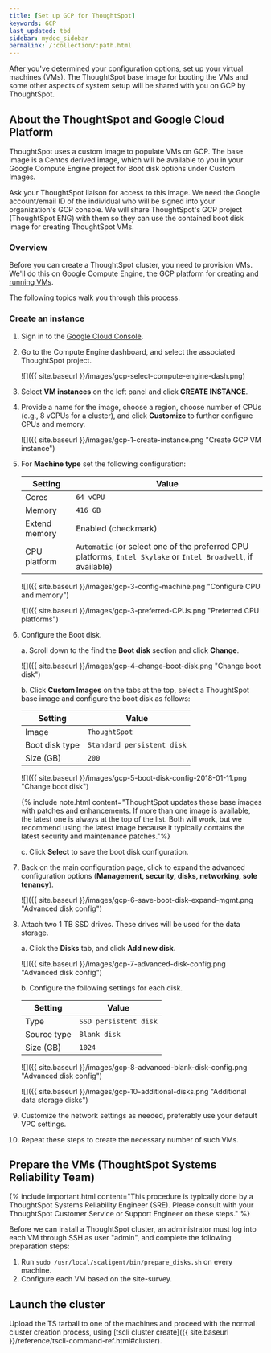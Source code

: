 ```yaml
---
title: [Set up GCP for ThoughtSpot]
keywords: GCP
last_updated: tbd
sidebar: mydoc_sidebar
permalink: /:collection/:path.html
---
```


After you've determined your configuration options, set up your virtual machines
(VMs). The ThoughtSpot base image for booting the VMs and some other aspects of
system setup will be shared with you on GCP by ThoughtSpot.

## About the ThoughtSpot and Google Cloud Platform

ThoughtSpot uses a custom image to populate VMs on GCP. The base image is a Centos derived
image, which will be available to you in your Google Compute Engine project for
Boot disk options under Custom Images.

Ask your ThoughtSpot liaison for access to this image. We need the Google account/email ID of the individual who will be signed into your organization's GCP console. We will share ThoughtSpot's GCP project (ThoughtSpot ENG) with them so they can use the contained boot disk image for creating ThoughtSpot VMs.

### Overview

Before you can create a ThoughtSpot cluster, you need to provision VMs.  We'll
do this on Google Compute Engine, the GCP platform for [creating and running VMs](https).

The following topics walk you through this process.

###  Create an instance

1. Sign in to the [Google Cloud Console](https://console.cloud.google.com/).

2. Go to the Compute Engine dashboard, and select the associated ThoughtSpot project.

    ![]({{ site.baseurl }}/images/gcp-select-compute-engine-dash.png)

2. Select **VM instances** on the left panel and click **CREATE INSTANCE**.

3. Provide a name for the image, choose a region, choose number of CPUs (e.g., 8 vCPUs for a cluster), and click **Customize** to further configure CPUs and memory.

    ![]({{ site.baseurl }}/images/gcp-1-create-instance.png "Create GCP VM instance")

4. For **Machine type** set the following configuration:

    | Setting       | Value                |
    |------------   | -------------------- |
    | Cores         | `64 vCPU`            |
    | Memory        | `416 GB`             |
    | Extend memory | Enabled (checkmark)  |
    | CPU platform  | `Automatic` (or select one of the preferred CPU platforms, `Intel Skylake` or `Intel Broadwell`, if available)|

    ![]({{ site.baseurl }}/images/gcp-3-config-machine.png "Configure CPU and memory")

    ![]({{ site.baseurl }}/images/gcp-3-preferred-CPUs.png "Preferred CPU platforms")

5. Configure the Boot disk.

    a. Scroll down to the find the **Boot disk** section and click **Change**.

      ![]({{ site.baseurl }}/images/gcp-4-change-boot-disk.png "Change boot disk")

    b. Click **Custom Images** on the tabs at the top, select a ThoughtSpot base image and configure the boot disk as follows:

      | Setting         | Value                     |
      |------------     | --------------------      |
      | Image           | `ThoughtSpot`             |
      | Boot disk type  | `Standard persistent disk`|
      | Size (GB)       | `200`                     |

      ![]({{ site.baseurl }}/images/gcp-5-boot-disk-config-2018-01-11.png "Change boot disk")

      {% include note.html content="ThoughtSpot updates these base images with patches and enhancements. If more than one image is available, the latest one is always at the top of the list. Both will work, but we recommend using the latest image because it typically contains the latest security and maintenance patches."%}

      c. Click **Select** to save the boot disk configuration.

6.  Back on the main configuration page, click to expand the advanced configuration options
    (**Management, security, disks, networking, sole tenancy**).

    ![]({{ site.baseurl }}/images/gcp-6-save-boot-disk-expand-mgmt.png "Advanced disk config")

7.  Attach two 1 TB SSD drives. These drives will be used for the data storage.

    a. Click the **Disks** tab, and click **Add new disk**.

      ![]({{ site.baseurl }}/images/gcp-7-advanced-disk-config.png "Advanced disk config")

    b. Configure the following settings for each disk.

      | Setting      | Value                  |
      |------------  | ---------------------- |
      | Type         | `SSD persistent disk`  |
      | Source type  | `Blank disk`           |
      | Size (GB)    | `1024`                 |

      ![]({{ site.baseurl }}/images/gcp-8-advanced-blank-disk-config.png "Advanced disk config")

      ![]({{ site.baseurl }}/images/gcp-10-additional-disks.png "Additional data storage disks")

8. Customize the network settings as needed, preferably use your default VPC settings.

9. Repeat these steps to create the necessary number of such VMs.

## Prepare the VMs (ThoughtSpot Systems Reliability Team)

{% include important.html content="This procedure is typically done by a
ThoughtSpot Systems Reliability Engineer (SRE). Please consult
with your ThoughtSpot Customer Service or Support Engineer on these steps." %}

Before we can install a ThoughtSpot cluster, an administrator must log into
each VM through SSH as user "admin", and complete the following preparation steps:

1. Run `sudo /usr/local/scaligent/bin/prepare_disks.sh` on every machine.
2. Configure each VM based on the site-survey.

## Launch the cluster

Upload the TS tarball to one of the machines and proceed with the normal
cluster creation process, using [tscli cluster create]({{ site.baseurl }}/reference/tscli-command-ref.html#cluster).
